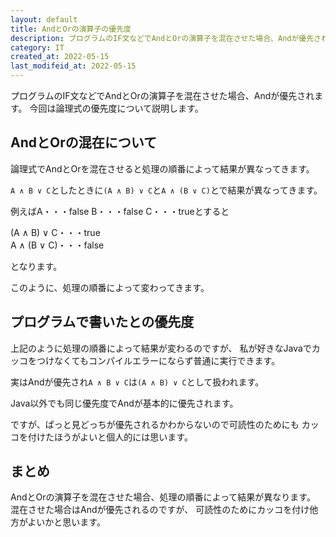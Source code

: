 ```yaml
---
layout: default
title: AndとOrの演算子の優先度
description: プログラムのIF文などでAndとOrの演算子を混在させた場合、Andが優先されます。
category: IT
created_at: 2022-05-15
last_modifeid_at: 2022-05-15
---
```


プログラムのIF文などでAndとOrの演算子を混在させた場合、Andが優先されます。
今回は論理式の優先度について説明します。

## AndとOrの混在について

論理式でAndとOrを混在させると処理の順番によって結果が異なってきます。

`A ∧ B ∨ C`としたときに`(A ∧ B) ∨ C`と`A ∧ (B ∨ C)`とで結果が異なってきます。

例えばA・・・false B・・・false C・・・trueとすると

(A ∧ B) ∨ C・・・true  
A ∧ (B ∨ C)・・・false

となります。

このように、処理の順番によって変わってきます。

## プログラムで書いたとの優先度

上記のように処理の順番によって結果が変わるのですが、
私が好きなJavaでカッコをつけなくてもコンパイルエラーにならず普通に実行できます。

実はAndが優先され`A ∧ B ∨ C`は`(A ∧ B) ∨ C`として扱われます。

Java以外でも同じ優先度でAndが基本的に優先されます。

ですが、ぱっと見どっちが優先されるかわからないので可読性のためにも
カッコを付けたほうがよいと個人的には思います。

## まとめ

AndとOrの演算子を混在させた場合、処理の順番によって結果が異なります。
混在させた場合はAndが優先されるのですが、
可読性のためにカッコを付け他方がよいかと思います。